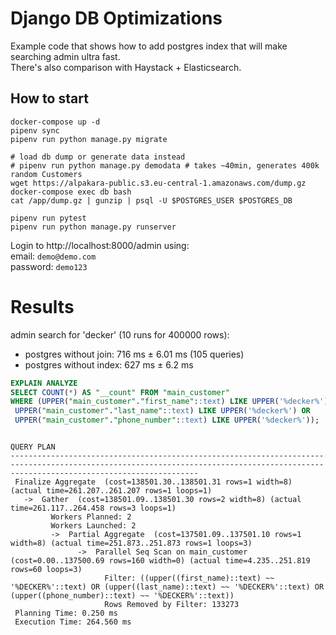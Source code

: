 # Django DB Optimizations

Example code that shows how to add postgres index that will make searching admin ultra fast.  
There's also comparison with Haystack + Elasticsearch.

## How to start
```
docker-compose up -d
pipenv sync
pipenv run python manage.py migrate

# load db dump or generate data instead
# pipenv run python manage.py demodata # takes ~40min, generates 400k random Customers
wget https://alpakara-public.s3.eu-central-1.amazonaws.com/dump.gz
docker-compose exec db bash
cat /app/dump.gz | gunzip | psql -U $POSTGRES_USER $POSTGRES_DB

pipenv run pytest
pipenv run python manage.py runserver
```
Login to http://localhost:8000/admin using:  
email: `demo@demo.com`  
password: `demo123`

# Results
admin search for 'decker' (10 runs for 400000 rows):
+ postgres without join:  716 ms ± 6.01 ms (105 queries)
+ postgres without index: 627 ms ± 6.2 ms




``` sql
EXPLAIN ANALYZE 
SELECT COUNT(*) AS "__count" FROM "main_customer" 
WHERE (UPPER("main_customer"."first_name"::text) LIKE UPPER('%decker%') OR
 UPPER("main_customer"."last_name"::text) LIKE UPPER('%decker%') OR
 UPPER("main_customer"."phone_number"::text) LIKE UPPER('%decker%'));
```
```
                                                                                      QUERY PLAN                                                                                      
--------------------------------------------------------------------------------------------------------------------------------------------------------------------------------------
 Finalize Aggregate  (cost=138501.30..138501.31 rows=1 width=8) (actual time=261.207..261.207 rows=1 loops=1)
   ->  Gather  (cost=138501.09..138501.30 rows=2 width=8) (actual time=261.117..264.458 rows=3 loops=1)
         Workers Planned: 2
         Workers Launched: 2
         ->  Partial Aggregate  (cost=137501.09..137501.10 rows=1 width=8) (actual time=251.873..251.873 rows=1 loops=3)
               ->  Parallel Seq Scan on main_customer  (cost=0.00..137500.69 rows=160 width=0) (actual time=4.235..251.819 rows=60 loops=3)
                     Filter: ((upper((first_name)::text) ~~ '%DECKER%'::text) OR (upper((last_name)::text) ~~ '%DECKER%'::text) OR (upper((phone_number)::text) ~~ '%DECKER%'::text))
                     Rows Removed by Filter: 133273
 Planning Time: 0.250 ms
 Execution Time: 264.560 ms
```
